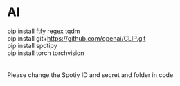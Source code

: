 # AI

pip install ftfy regex tqdm\
pip install git+https://github.com/openai/CLIP.git \
pip install spotipy\
pip install torch torchvision\
\
\
Please change the Spotiy ID and secret and folder in code
